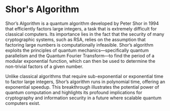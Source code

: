 # Shor's Algorithm
Shor’s Algorithm is a quantum algorithm developed by Peter Shor in 1994 that efficiently factors large integers, a task that is extremely difficult for classical computers. Its importance lies in the fact that the security of many cryptographic systems, such as RSA, relies on the assumption that factoring large numbers is computationally infeasible. Shor’s algorithm exploits the principles of quantum mechanics—specifically quantum parallelism and the Quantum Fourier Transform—to find the period of a modular exponential function, which can then be used to determine the non-trivial factors of a given number. 

Unlike classical algorithms that require sub-exponential or exponential time to factor large integers, Shor’s algorithm runs in polynomial time, offering an exponential speedup. This breakthrough illustrates the potential power of quantum computation and highlights its profound implications for cryptography and information security in a future where scalable quantum computers exist.

